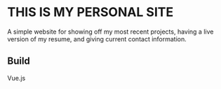 # THIS IS MY PERSONAL SITE
A simple website for showing off my most recent projects, having a live version of my resume, and giving current contact information.

## Build
Vue.js

